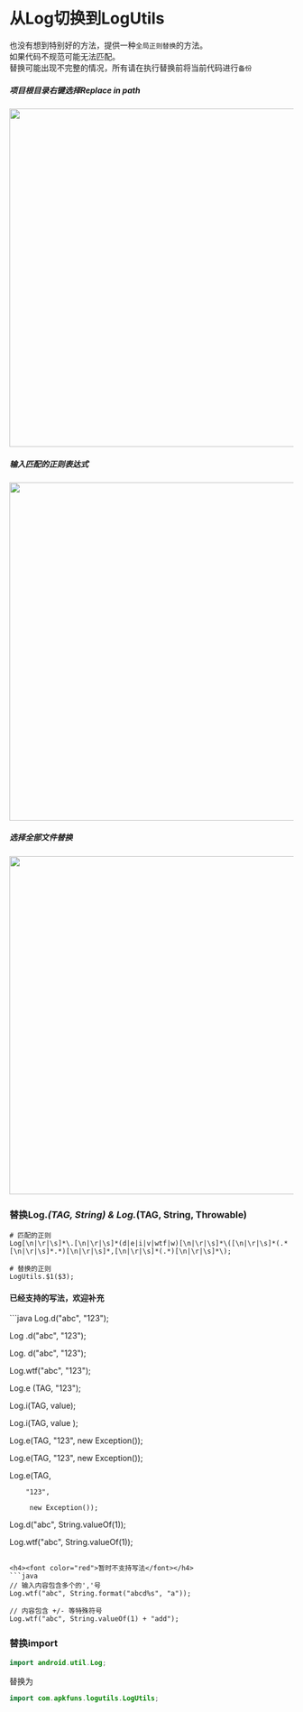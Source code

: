 # 从Log切换到LogUtils

也没有想到特别好的方法，提供一种`全局正则替换`的方法。<br/>
如果代码不规范可能无法匹配。<br/>
替换可能出现不完整的情况，所有请在执行替换前将当前代码进行`备份`

##### 项目根目录右键选择Replace in path
<img src="../screenshot/log/log_step_1.png" width="600px"/><br/>
##### 输入匹配的正则表达式
<img src="../screenshot/log/log_step_2.png" width="600px"/><br/>
##### 选择全部文件替换
<img src="../screenshot/log/log_step_3.png" width="600px"/><br/>

### 替换Log.*(TAG, String)  &  Log.*(TAG, String, Throwable) 

```
# 匹配的正则
Log[\n|\r|\s]*\.[\n|\r|\s]*(d|e|i|v|wtf|w)[\n|\r|\s]*\([\n|\r|\s]*(.*[\n|\r|\s]*.*)[\n|\r|\s]*,[\n|\r|\s]*(.*)[\n|\r|\s]*\);

# 替换的正则
LogUtils.$1($3);
```

<h4>已经支持的写法，欢迎补充</h4>
```java
Log.d("abc", "123");

Log .d("abc", "123");

Log. d("abc", "123");

Log.wtf("abc", "123");

Log.e (TAG, "123");

Log.i(TAG, value);

Log.i(TAG, value   );

Log.e(TAG, "123", new Exception());

Log.e(TAG, "123",
                new Exception());

Log.e(TAG,

        "123",

         new Exception());

Log.d("abc", String.valueOf(1));

Log.wtf("abc", String.valueOf(1));
```

<h4><font color="red">暂时不支持写法</font></h4>
```java
// 输入内容包含多个的','号
Log.wtf("abc", String.format("abcd%s", "a"));

// 内容包含 +/- 等特殊符号
Log.wtf("abc", String.valueOf(1) + "add");
```


### 替换import
```java
import android.util.Log;
```

替换为
```java
import com.apkfuns.logutils.LogUtils;
```
